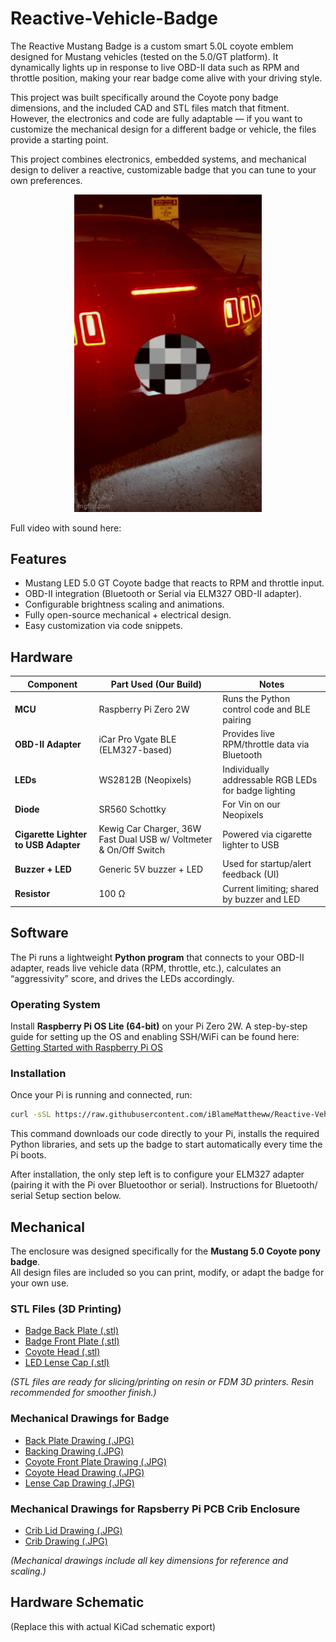 # Reactive-Vehicle-Badge

The Reactive Mustang Badge is a custom smart 5.0L coyote emblem designed for Mustang vehicles (tested on the 5.0/GT platform). It dynamically lights up in response to live OBD-II data such as RPM and throttle position, making your rear badge come alive with your driving style.

This project was built specifically around the Coyote pony badge dimensions, and the included CAD and STL files match that fitment. However, the electronics and code are fully adaptable — if you want to customize the mechanical design for a different badge or vehicle, the files provide a starting point.

This project combines electronics, embedded systems, and mechanical design to deliver a reactive, customizable badge that you can tune to your own preferences.


<p align="center">
    <img src="picsNvids/vid.gif" alt="Mustang GT 5.0 Revving Reactive Badge Live GIF" width="300"/>

</p>

Full video with sound here: 
## Features

* Mustang LED 5.0 GT Coyote badge that reacts to RPM and throttle input.
* OBD-II integration (Bluetooth or Serial via ELM327 OBD-II adapter).
* Configurable brightness scaling and animations.
* Fully open-source mechanical + electrical design.
* Easy customization via code snippets.

## Hardware

| Component          | Part Used (Our Build)                                             | Notes                                                |
| ------------------ | ----------------------------------------------------------------- | ---------------------------------------------------- |
| **MCU**            | Raspberry Pi Zero 2W                                              | Runs the Python control code and BLE pairing         |
| **OBD-II Adapter** | iCar Pro Vgate BLE (ELM327-based)                                 | Provides live RPM/throttle data via Bluetooth        |
| **LEDs**           | WS2812B (Neopixels)                                               | Individually addressable RGB LEDs for badge lighting |
| **Diode**          | SR560 Schottky                                                    | For Vin on our Neopixels                             |
| **Cigarette Lighter to USB Adapter**   | Kewig Car Charger, 36W Fast Dual USB w/ Voltmeter & On/Off Switch | Powered via cigarette lighter to USB                 |
| **Buzzer + LED**   | Generic 5V buzzer + LED                                           | Used for startup/alert feedback (UI)                 |
| **Resistor**       | 100 Ω                                                             | Current limiting; shared by buzzer and LED           |

## Software

The Pi runs a lightweight **Python program** that connects to your OBD-II adapter, reads live vehicle data (RPM, throttle, etc.), calculates an “aggressivity” score, and drives the LEDs accordingly.  

### Operating System  

Install **Raspberry Pi OS Lite (64-bit)** on your Pi Zero 2W. A step-by-step guide for setting up the OS and enabling SSH/WiFi can be found here:  
[Getting Started with Raspberry Pi OS](https://www.raspberrypi.com/software/)  

### Installation  

Once your Pi is running and connected, run:  

```bash
curl -sSL https://raw.githubusercontent.com/iBlameMattheww/Reactive-Vehicle-Badge/main/project_aegis/install.sh | sudo bash
```

This command downloads our code directly to your Pi, installs the required Python libraries, and sets up the badge to start automatically every time the Pi boots.

After installation, the only step left is to configure your ELM327 adapter (pairing it with the Pi over Bluetoothor or serial). Instructions for Bluetooth/ serial Setup
section below.

## Mechanical  

The enclosure was designed specifically for the **Mustang 5.0 Coyote pony badge**.  
All design files are included so you can print, modify, or adapt the badge for your own use.  

### STL Files (3D Printing)  
- [Badge Back Plate (.stl)](Mechanical/Final_Design_Badge_Parts/Badge_Back_Plate.STL)  
- [Badge Front Plate (.stl)](Mechanical/Final_Design_Badge_Parts/Badge_Front_Plate.STL)
- [Coyote Head (.stl)](Mechanical/Final_Design_Badge_Parts/Coyote_Head.STL)  
- [LED Lense Cap (.stl)](Mechanical/Final_Design_Badge_Parts/LED_lense_cap.STL)  

*(STL files are ready for slicing/printing on resin or FDM 3D printers. Resin recommended for smoother finish.)*  

### Mechanical Drawings for Badge
- [Back Plate Drawing (.JPG)](Mechanical/Badge_Drawings/Back_Plate.JPG)  
- [Backing Drawing (.JPG)](Mechanical/Badge_Drawings/Backing.JPG)  
- [Coyote Front Plate Drawing (.JPG)](Mechanical/Badge_Drawings/Coyote_Front_Plate.JPG)  
- [Coyote Head Drawing (.JPG)](Mechanical/Badge_Drawings/Coyote_Head.JPG)
- [Lense Cap Drawing (.JPG)](Mechanical/Badge_Drawings/lense_cap.JPG)  

### Mechanical Drawings for Rapsberry Pi PCB Crib Enclosure
- [Crib Lid Drawing (.JPG)](Mechanical/Enclosure/Crib_Lid.JPG)  
- [Crib Drawing (.JPG)](Mechanical/Enclosure/Crib.JPG)  

*(Mechanical drawings include all key dimensions for reference and scaling.)*  


## Hardware Schematic

(Replace this with actual KiCad schematic export)



